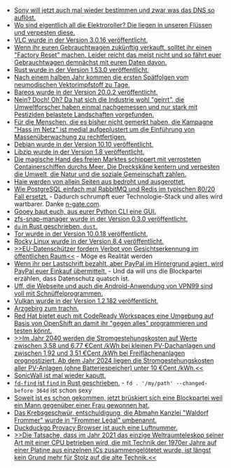 * [Sony will jetzt auch mal wieder bestimmen und zwar was das DNS so auflöst.](https://tuxproject.de/blog/2021/06/sony-enteignen-2/)
* [Wo sind eigentlich all die Elektroroller? Die liegen in unseren Flüssen und verpesten diese.](blog.todamax.net/hunderte-elektroroller-sind-inzwischen-im-rhein-gelandet/)
* [VLC wurde in der Version 3.0.16 veröffentlicht.](https://www.borncity.com/blog/2021/06/20/vlc-3-0-16-freigegeben/)
* [Wenn ihr euren Gebrauchtwagen zukünftig verkauft, solltet ihr einen "Factory Reset" machen. Leider reicht das meist nicht und so fährt euer Gebrauchtwagen demnächst mit euren Daten davon.](https://www.borncity.com/blog/2021/06/19/warnung-datenklau-bei-gebrauchtwagen/)
* [Rust wurde in der Version 1.53.0 veröffentlicht.](https://blog.rust-lang.org/2021/06/17/Rust-1.53.0.html)
* [Nach einem halben Jahr kommen die ersten Spätfolgen vom neumodischen Vektorimpfstoff zu Tage.](https://impfentscheidung.online/genfaehren-in-die-zelle/)
* [Bareos wurde in der Version 20.0.2 veröffentlicht.](https://www.bareos.com/de/bareos-20-0-2-freigegeben/)
* [Nein? Doch! Oh? Da hat sich die Industrie wohl "geirrt", die Umweltforscher haben einmal nachgemessen und nur stark mit Pestiziden belastete Landschaften vorgefunden.](https://www.sonnenseite.com/de/umwelt/kleingewaesser-in-agrarlandschaften-stark-mit-pestiziden-belastet/)
* [Für die Menschen, die es bisher nicht gemerkt haben, die Kampagne "Hass im Netz" ist medial aufgeplustert um die Einführung von Massenüberwachung zu rechtfertigen.](https://netzpolitik.org/2021/identifizierungszwang-hass-im-netz-als-vehikel-fuer-massenueberwachung/)
* [Debian wurde in der Version 10.10 veröffentlicht.](https://www.phoronix.com/scan.php?page=news_item&px=Debian-10.10-Released)
* [Libzip wurde in der Version 1.8 veröffentlicht.](https://www.phoronix.com/scan.php?page=news_item&px=Libzip-1.8-Released)
* [Die magische Hand des freien Marktes schippert mit verrosteten Containerschiffen durchs Meer. Die Dreckskäne kentern und verpesten die Umwelt, die Natur und die soziale Gemeinschaft zahlen.](https://netzfrauen.org/2021/06/18/sri-lanka-4/)
* [Haie werden von allein Seiten aus bedroht und ausgerottet.](https://netzfrauen.org/2021/06/19/sharks-2/)
* [Wie PostgreSQL einfach mal RabbitMQ und Redis im typischen 80/20 Fall ersetzt.](https://spin.atomicobject.com/2021/02/04/redis-postgresql/) - Dadurch schrumpft euer Technologie-Stack und alles wird wartbarer. Danke [n-gate.com](http://n-gate.com/hackernews/2021/06/14/0/).
* [Gooey baut euch, aus eurer Python CLI eine GUI.](https://github.com/chriskiehl/Gooey)
* [zfs-snap-manager wurde in der Version 0.3.0 veröffentlicht.](https://github.com/khenderick/zfs-snap-manager/releases/tag/v0.3.0)
* [`du` in Rust geschrieben, `dust`.](https://opensource.com/article/21/6/dust-linux)
* [Tor wurde in der Version 10.0.18 veröffentlicht.](https://www.borncity.com/blog/2021/06/21/tor-10-0-18-fixt-tracking-mglichkeit/)
* [Rocky Linux wurde in der Version 8.4 veröffentlicht.](https://lwn.net/Articles/860420/rss)
* [>>EU-Datenschützer fordern Verbot von Gesichtserkennung im öffentlichen Raum<<](https://netzpolitik.org/2021/kuenstliche-intelligenz-eu-datenschuetzer-fordern-verbot-von-gesichtserkennung-im-oeffentlichen-raum/) - Möge es Realität werden
* [Wenn ihr per Lastschrift bezahlt, aber PayPal im Hintergrund agiert, wird PayPal euer Einkauf übermittelt.](https://www.kuketz-blog.de/diese-daten-erhaelt-paypal-beim-bezahlen-per-lastschrift/) - Und da will uns die Blockpartei erzählen, dass Datenschutz quatsch ist.
* [Uff, die Webseite und auch die Android-Anwendung von VPN99 sind voll mit Schnüffelprogrammen.](https://www.kuketz-blog.de/vpn99-ein-vpn-anbieter-der-es-mit-der-privatsphaere-nicht-so-genau-nimmt/)
* [Vulkan wurde in der Version 1.2.182 veröffentlicht.](https://www.phoronix.com/scan.php?page=news_item&px=Vulkan-1.2.182-Released)
* [Arzgebirg zum trachn.](https://haamitland-arzgebirg.erzgebirgskaufhaus.de/)
* [Red Hat bietet euch mit CodeReady Workspaces eine Umgebung auf Basis von OpenShift an damit ihr "gegen alles" programmieren und testen könnt.](https://www.opensourcerers.org/2021/06/21/codeready-workspaces/)
* [>>Im Jahr 2040 werden die Stromgestehungskosten auf Werte zwischen 3,58 und 6,77 €Cent /kWh bei kleinen PV-Dachanlagen und zwischen 1,92 und 3,51 €Cent /kWh bei Freiflächenanlagen prognostiziert. Ab dem Jahr 2024 liegen die Stromgestehungskosten aller PV-Anlagen (ohne Batteriespeicher) unter 10 €Cent /kWh.<<](https://www.sonnenseite.com/de/energie/studie-zu-stromgestehungskosten/)
* [SonicWall ist mal wieder kaputt.](https://www.bleepingcomputer.com/news/security/sonicwall-bug-affecting-800k-firewalls-was-only-partially-fixed/)
* [`fd-find` ist `find` in Rust geschrieben.](https://opensource.com/article/21/6/fd-linux) - `fd . '/my/path' --changed-before 364d` ist schon sexy
* [Soweit ist es schon gekommen, jetzt brüskiert sich eine Blockpartei weil ein Mann gegenüber einer Frau gewonnen hat.](https://tuxproject.de/blog/2021/06/freie-wahl-aber-als-affront/)
* [Das Krebsgeschwür, entschuldigung, die Abmahn Kanzlei "Waldorf Frommer" wurde in "Frommer Legal" umbenannt.](https://www.borncity.com/blog/2021/06/22/neue-abmahnwelle-von-frommer-legal-wegen-filesharing/)
* [Duckduckgo Provacy Browser ist auch eine Luftnummer.](https://www.kuketz-blog.de/duckduckgo-privacy-browser-datensendeverhalten-android-app-browser-check-teil12/)
* [>>Die Tatsache, dass im Jahr 2021 das einzige Weltraumteleskop seiner Art mit einer CPU betrieben wird, die mit Technik der 1970er Jahre auf einer Platine aus einzelnen ICs zusammengelötetet wurde, ist längst kein Grund mehr für Stolz auf die alte Technik.<<](https://www.golem.de/news/hubble-uralttechnik-ohne-ersatz-versagt-im-orbit-2106-157498-2.html)
